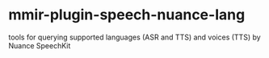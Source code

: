 # mmir-plugin-speech-nuance-lang

tools for querying supported languages (ASR and TTS) and voices (TTS) by Nuance SpeechKit
